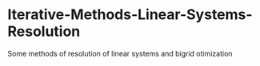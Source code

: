 # Iterative-Methods-Linear-Systems-Resolution
Some methods of resolution of linear systems and bigrid otimization
